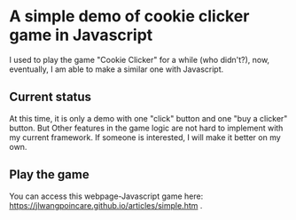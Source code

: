 # A simple demo of cookie clicker game in Javascript
I used to play the game "Cookie Clicker" for a while (who didn't?),
now, eventually, I am able to make a similar one with Javascript.

## Current status
At this time, it is only a demo with one "click" button and one "buy a clicker"
button. But Other features in the game logic are not hard to implement with my
current framework. If someone is interested, I will make it better on my own.

## Play the game
You can access this webpage-Javascript game here: https://jlwangpoincare.github.io/articles/simple.htm .
